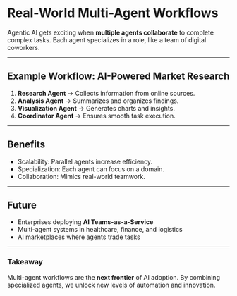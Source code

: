 # Real-World Multi-Agent Workflows

Agentic AI gets exciting when **multiple agents collaborate** to complete complex tasks. Each agent specializes in a role, like a team of digital coworkers.

---

## Example Workflow: AI-Powered Market Research
1. **Research Agent** → Collects information from online sources.  
2. **Analysis Agent** → Summarizes and organizes findings.  
3. **Visualization Agent** → Generates charts and insights.  
4. **Coordinator Agent** → Ensures smooth task execution.  

---

## Benefits
- Scalability: Parallel agents increase efficiency.  
- Specialization: Each agent can focus on a domain.  
- Collaboration: Mimics real-world teamwork.  

---

## Future
- Enterprises deploying **AI Teams-as-a-Service**  
- Multi-agent systems in healthcare, finance, and logistics  
- AI marketplaces where agents trade tasks  

---

### Takeaway
Multi-agent workflows are the **next frontier** of AI adoption. By combining specialized agents, we unlock new levels of automation and innovation.
